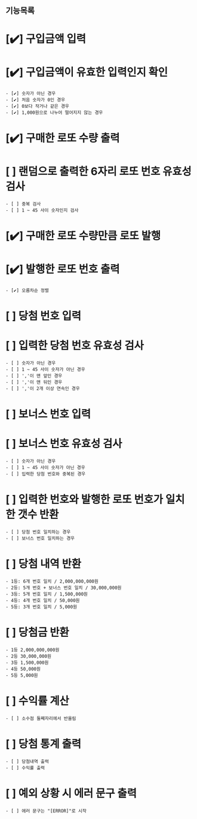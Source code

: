 ## 기능목록

# [✔️] 구입금액 입력

# [✔️] 구입금액이 유효한 입력인지 확인

    - [✔️] 숫자가 아닌 경우
    - [✔️] 처음 숫자가 0인 경우
    - [✔️] 0보다 작거나 같은 경우
    - [✔️] 1,000원으로 나누어 떨어지지 않는 경우

# [✔️] 구매한 로또 수량 출력

# [ ] 랜덤으로 출력한 6자리 로또 번호 유효성 검사

    - [ ] 중복 검사
    - [ ] 1 ~ 45 사이 숫자인지 검사

# [✔️] 구매한 로또 수량만큼 로또 발행

# [✔️] 발행한 로또 번호 출력

    - [✔️] 오름차순 정렬

# [ ] 당첨 번호 입력

# [ ] 입력한 당첨 번호 유효성 검사

    - [ ] 숫자가 아닌 경우
    - [ ] 1 ~ 45 사이 숫자가 아닌 경우
    - [ ] ','이 맨 앞인 경우
    - [ ] ','이 맨 뒤인 경우
    - [ ] ','이 2개 이상 연속인 경우

# [ ] 보너스 번호 입력

# [ ] 보너스 번호 유효성 검사

    - [ ] 숫자가 아닌 경우
    - [ ] 1 ~ 45 사이 숫자가 아닌 경우
    - [ ] 입력한 당첨 번호와 중복된 경우

# [ ] 입력한 번호와 발행한 로또 번호가 일치한 갯수 반환

    - [ ] 당첨 번호 일치하는 경우
    - [ ] 보너스 번호 일치하는 경우

# [ ] 당첨 내역 반환

    - 1등: 6개 번호 일치 / 2,000,000,000원
    - 2등: 5개 번호 + 보너스 번호 일치 / 30,000,000원
    - 3등: 5개 번호 일치 / 1,500,000원
    - 4등: 4개 번호 일치 / 50,000원
    - 5등: 3개 번호 일치 / 5,000원

# [ ] 당첨금 반환

    - 1등 2,000,000,000원
    - 2등 30,000,000원
    - 3등 1,500,000원
    - 4등 50,000원
    - 5등 5,000원

# [ ] 수익률 계산

    - [ ] 소수점 둘째자리에서 반올림

# [ ] 당첨 통계 출력

    - [ ] 당첨내역 출력
    - [ ] 수익률 출력

# [ ] 예외 상황 시 에러 문구 출력

    - [ ] 에러 문구는 "[ERROR]"로 시작
